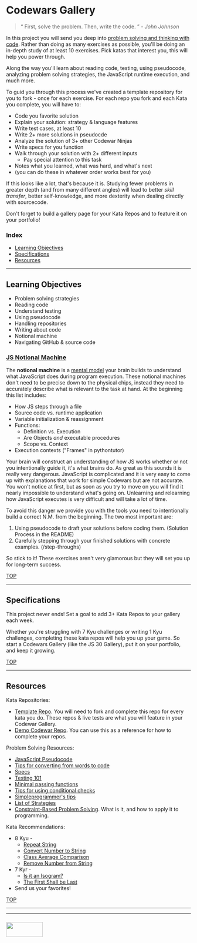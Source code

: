 # Codewars Gallery

> “ First, solve the problem. Then, write the code. ”  - _John Johnson_

In this project you will send you deep into [problem solving and thinking with code](http://elewa.education/2018/01/22/thinking-computer-thoughts/).  Rather than doing as many exercises as possible, you'll be doing an in-depth study of at least 10 exercises.  Pick katas that interest you, this will help you power through.  

Along the way you'll learn about reading code, testing, using pseudocode, analyzing problem solving strategies, the JavaScript runtime execution, and much more.   

To guid you through this process we've created a template repository for you to fork - once for each exercise.  For each repo you fork and each Kata you complete, you will have to:
* Code you favorite solution
* Explain your solution: strategy & language features
* Write test cases, at least 10
* Write 2+ more solutions in pseudocde
* Analyze the solution of 3+ other Codewar Ninjas
* Write specs for you function
* Walk through your solution with 2+ different inputs
  * Pay special attention to this task
* Notes what you learned, what was hard, and what's next
* (you can do these in whatever order works best for you)


If this looks like a lot, that's because it is.  Studying fewer problems in greater depth (and from many different angles) will lead to better _skill transfer_, better self-knowledge, and more dexterity when dealing directly with sourcecode.  

Don't forget to build a gallery page for your Kata Repos and to feature it on your portfolio!

### Index
* [Learning Objectives](#learning-objectives)
* [Specifications](#specifications)
* [Resources](#resources)


---

## Learning Objectives

* Problem solving strategies
* Reading code
* Understand testing
* Using pseudocode
* Handling repositories
* Writing about code
* Notional machine
* Navigating GitHub & source code

### [JS Notional Machine](http://www.computacional.com.br/arquivos/Artigos%20CS%20Unplugged%20-%20Desplugado/SORVA%20-%20Notional%20Machines%20and%20Introductory%20Programming%20Education.pdf)

The __notional machine__ is a [mental model](https://www.youtube.com/watch?v=5K_sxBUGx8A) your brain builds to understand what JavaScript does during program execution.  These notional machines don't need to be precise down to the physical chips, instead they need to accurately describe what is relevant to the task at hand. At the beginning this list includes:
* How JS steps through a file
* Source code vs. runtime application
* Variable initialization & reassignment
* Functions: 
  * Definition vs. Execution
  * Are Objects _and_ executable procedures
  * Scope vs. Context
* Execution contexts ("Frames" in pythontutor)

Your brain will construct an understanding of how JS works whether or not you intentionally guide it, it's what brains do.  As great as this sounds it is really very dangerous.  JavaScript is complicated and it is very easy to come up with explanations that work for simple Codewars but are not accurate.  You won't notice at first, but as soon as you try to move on you will find it nearly impossible to understand what's going on.  Unlearning and relearning how JavaScript executes is very difficult and will take a lot of time.

To avoid this danger we provide you with the tools you need to intentionally build a correct N.M. from the beginning.  The two most important are:
1. Using pseudocode to draft your solutions before coding them. (Solution Process in the README)
2. Carefully stepping through your finished solutions with concrete examples. (/step-throughs)

So stick to it!  These exercises aren't very glamorous but they will set you up for long-term success.


[TOP](#index)

---

## Specifications

This project never ends!  Set a goal to add 3+ Kata Repos to your gallery each week.

Whether you're struggling with 7 Kyu challenges or writing 1 Kyu challenges, completing these kata repos will help you up your game. So start a Codewars Gallery (like the JS 30 Gallery), put it on your portfolio, and keep it growing.



[TOP](#index)

---

## Resources

Kata Repositories:
* [Template Repo](https://github.com/elewa-academy/exercise-template-repo).  You will need to fork and complete this repo for every kata you do.  These repos & live tests are what you will feature in your Codewar Gallery.
* [Demo Codewar Repo](https://github.com/elewa-student/String-Reverser).  You can use this as a reference for how to complete your repos.


Problem Solving Resources:
* [JavaScript Pseudocode](http://dondi.lmu.build/share/intro/pseudocode2js-v02.pdf)  
* [Tips for converting from words to code](https://github.com/elewa-academy/Fundamentals/tree/master/docs_src/3-codewars-gallery/english2js)
* [Specs](https://elewa-academy.github.io/General-Resources/programming-resources/specs.html)
* [Testing 101](https://elewa-academy.github.io/General-Resources/programming-resources/testing-101.html)
* [Minimal passing functions](https://github.com/elewa-academy/Fundamentals/tree/master/docs_src/3-codewars-gallery/simplestPassingFuncs)  
* [Tips for using conditional checks](https://github.com/elewa-academy/Fundamentals/tree/master/docs_src/3-codewars-gallery/conditionalChecks)
* [Simpleprogrammer's tips](https://simpleprogrammer.com/solving-problems-breaking-it-down/)
* [List of Strategies](https://www.une.edu.au/about-une/academic-schools/bcss/news-and-events/psychology-community-activities/over-fifty-problem-solving-strategies-explained)
* [Constraint-Based Problem Solving](https://elewa-academy.github.io/General-Resources/key-resources/problem-solving.html).  What is it, and how to apply it to programming.


Kata Recommendations:
* 8 Kyu - 
    * [Repeat String](https://www.codewars.com/kata/string-repeat/train/javascript)
    * [Convert Number to String](https://www.codewars.com/kata/convert-a-number-to-a-string/train/javascript)
    * [Class Average Comparison](https://www.codewars.com/kata/how-good-are-you-really/train/javascript)
    * [Remove Number from String](https://www.codewars.com/kata/string-cleaning)
* 7 Kyr - 
    * [Is it an Isogram?](https://www.codewars.com/kata/54ba84be607a92aa900000f1)
    * [The First Shall be Last](https://www.codewars.com/kata/scrolling-text)
* Send us your favorites!

[TOP](#index)


___
___
### <a href="http://elewa.education/blog" target="_blank"><img src="https://user-images.githubusercontent.com/18554853/34921062-506450ae-f97d-11e7-875f-6feeb26ad72d.png" width="100" height="40"/></a>

